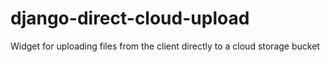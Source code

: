 # django-direct-cloud-upload
Widget for uploading files from the client directly to a cloud storage bucket
